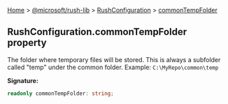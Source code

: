[Home](./index) &gt; [@microsoft/rush-lib](./rush-lib.md) &gt; [RushConfiguration](./rush-lib.rushconfiguration.md) &gt; [commonTempFolder](./rush-lib.rushconfiguration.commontempfolder.md)

## RushConfiguration.commonTempFolder property

The folder where temporary files will be stored. This is always a subfolder called "temp" under the common folder. Example: `C:\MyRepo\common\temp`

<b>Signature:</b>

```typescript
readonly commonTempFolder: string;
```
